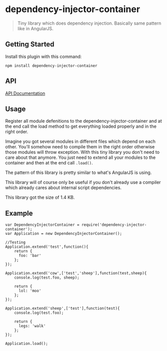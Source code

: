 # dependency-injector-container

> Tiny library which does dependency injection. Basically same pattern like in AngularJS.


## Getting Started
Install this plugin with this command:

```shell
npm install dependency-injector-container
```


## API

[API Documentation](http://rawgit.com/ayecue/DependencyInjectorContainer/master/docs/index.html)


## Usage

Register all module defenitions to the dependency-injector-container and at the end call the load method to get everything loaded properly and in the right order.

Imagine you got several modules in different files which depend on each other. You'll somehow need to compile them in the right order otherwise those modules will throw exception. With this tiny library you don't need to care about that anymore. You just need to extend all your modules to the container and then at the end call ```.load()```.

The pattern of this library is pretty similar to what's AngularJS is using.

This library will of course only be useful if you don't already use a compiler which already cares about internal script dependencies.

This library got the size of 1.4 KB.


## Example
```
var DependencyInjectorContainer = require('dependency-injector-container');
var Application = new DependencyInjectorContainer();

//Testing
Application.extend('test',function(){
	return {
	  foo: 'bar'
	};
});

Application.extend('cow',['test','sheep'],function(test,sheep){
	console.log(test.foo, sheep);

	return {
	  lol: 'moo'
	};
});

Application.extend('sheep',['test'],function(test){
	console.log(test.foo);

	return {
	  legs: 'walk'
	};
});

Application.load();
```
